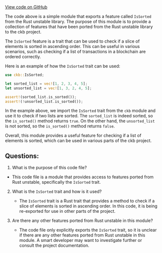 [View code on GitHub](https://github.com/nervosnetwork/ckb/blob/develop/util/rust-unstable-port/src/lib.rs)

The code above is a simple module that exports a feature called `IsSorted` from the Rust unstable library. The purpose of this module is to provide a collection of features that have been ported from the Rust unstable library to the ckb project.

The `IsSorted` feature is a trait that can be used to check if a slice of elements is sorted in ascending order. This can be useful in various scenarios, such as checking if a list of transactions in a blockchain are ordered correctly.

Here is an example of how the `IsSorted` trait can be used:

```rust
use ckb::IsSorted;

let sorted_list = vec![1, 2, 3, 4, 5];
let unsorted_list = vec![1, 3, 2, 4, 5];

assert!(sorted_list.is_sorted());
assert!(!unsorted_list.is_sorted());
```

In the example above, we import the `IsSorted` trait from the `ckb` module and use it to check if two lists are sorted. The `sorted_list` is indeed sorted, so the `is_sorted()` method returns `true`. On the other hand, the `unsorted_list` is not sorted, so the `is_sorted()` method returns `false`.

Overall, this module provides a useful feature for checking if a list of elements is sorted, which can be used in various parts of the ckb project.
## Questions:
 1. What is the purpose of this code file?
   - This code file is a module that provides access to features ported from Rust unstable, specifically the `IsSorted` trait.

2. What is the `IsSorted` trait and how is it used?
   - The `IsSorted` trait is a Rust trait that provides a method to check if a slice of elements is sorted in ascending order. In this code, it is being re-exported for use in other parts of the project.

3. Are there any other features ported from Rust unstable in this module?
   - The code file only explicitly exports the `IsSorted` trait, so it is unclear if there are any other features ported from Rust unstable in this module. A smart developer may want to investigate further or consult the project documentation.
